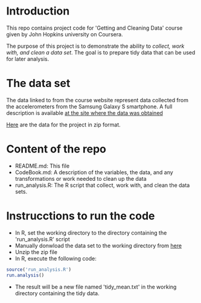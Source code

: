 Introduction
===========

This repo contains project code for 'Getting and Cleaning Data' course given by John Hopkins university on Coursera.

The purpose of this project is to demonstrate the ability to *collect, work with, and clean a data set*. The goal is to prepare tidy data that can be used for later analysis. 

The data set
==============
The data linked to from the course website represent data collected from the accelerometers from the Samsung Galaxy S smartphone. A full description is available [at the site where the data was obtained](http://archive.ics.uci.edu/ml/datasets/Human+Activity+Recognition+Using+Smartphones)

[Here](https://d396qusza40orc.cloudfront.net/getdata%2Fprojectfiles%2FUCI%20HAR%20Dataset.zip) are the data for the project in zip format.

Content of the repo
===============

* README.md: This file
* CodeBook.md:  A description of the variables, the data, and any transformations or work needed to clean up the data
* run_analysis.R: The R script that collect, work with, and clean the data sets.

Instrucctions to run the code
============================

* In R, set the working directory to the directory containing the 'run_analysis.R' script
* Manually donwload the data set to the working directory from [here](https://d396qusza40orc.cloudfront.net/getdata%2Fprojectfiles%2FUCI%20HAR%20Dataset.zip)
* Unzip the zip file
* In R, execute the following code:
```r
source('run_analysis.R')
run.analysis() 
```
* The result will be a new file named 'tidy_mean.txt' in the working directory containing the tidy data.

